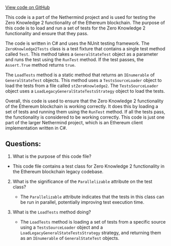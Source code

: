 [View code on GitHub](https://github.com/NethermindEth/nethermind/src/Nethermind/Ethereum.Blockchain.Legacy.Test/ZeroKnowledge2Tests.cs)

This code is a part of the Nethermind project and is used for testing the Zero Knowledge 2 functionality of the Ethereum blockchain. The purpose of this code is to load and run a set of tests for the Zero Knowledge 2 functionality and ensure that they pass. 

The code is written in C# and uses the NUnit testing framework. The `ZeroKnowledge2Tests` class is a test fixture that contains a single test method called `Test`. This method takes a `GeneralStateTest` object as a parameter and runs the test using the `RunTest` method. If the test passes, the `Assert.True` method returns `true`.

The `LoadTests` method is a static method that returns an `IEnumerable` of `GeneralStateTest` objects. This method uses a `TestsSourceLoader` object to load the tests from a file called `stZeroKnowledge2`. The `TestsSourceLoader` object uses a `LoadLegacyGeneralStateTestsStrategy` object to load the tests. 

Overall, this code is used to ensure that the Zero Knowledge 2 functionality of the Ethereum blockchain is working correctly. It does this by loading a set of tests and running them using the `RunTest` method. If all the tests pass, the functionality is considered to be working correctly. This code is just one part of the larger Nethermind project, which is an Ethereum client implementation written in C#.
## Questions: 
 1. What is the purpose of this code file?
   - This code file contains a test class for Zero Knowledge 2 functionality in the Ethereum blockchain legacy codebase.

2. What is the significance of the `Parallelizable` attribute on the test class?
   - The `Parallelizable` attribute indicates that the tests in this class can be run in parallel, potentially improving test execution time.

3. What is the `LoadTests` method doing?
   - The `LoadTests` method is loading a set of tests from a specific source using a `TestsSourceLoader` object and a `LoadLegacyGeneralStateTestsStrategy` strategy, and returning them as an `IEnumerable` of `GeneralStateTest` objects.